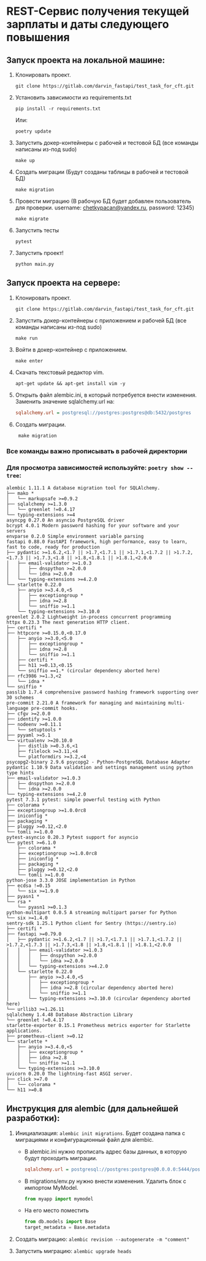 # REST-Сервис получения текущей зарплаты и даты следующего повышения
## Запуск проекта на локальной машине:
1. Клонировать проект.
    ```
    git clone https://gitlab.com/darvin_fastapi/test_task_for_cft.git
    ```
2. Установить зависимости из requirements.txt
    ```
    pip install -r requirements.txt
    ```
   Или:
    ```
    poetry update
    ```
3. Запустить докер-контейнеры с рабочей и тестовой БД (все команды написаны из-под sudo)
    ```
    make up
    ```
4. Создать миграции (Будут созданы таблицы в рабочей и тестовой БД)
    ```
    make migration
    ```
5. Провести миграцию (В рабочую БД будет добавлен пользователь для проверки.
username: chetkypacan@yandex.ru, password: 12345)
    ```
    make migrate
    ```
6. Запустить тесты
    ```
    pytest
    ```
7. Запустить проект!
    ```
    python main.py
    ```


## Запуск проекта на сервере:
1. Клонировать проект.
    ```
    git clone https://gitlab.com/darvin_fastapi/test_task_for_cft.git
    ```
2. Запустить докер-контейнеры с приложением и рабочей БД (все команды написаны из-под sudo)
    ```
    make run
    ```
3. Войти в докер-контейнер с приложением.
    ```
    make enter
    ```
4. Скачать текстовый редактор vim.
    ```
    apt-get update && apt-get install vim -y
    ```
5. Открыть файл alembic.ini, в который потребуется внести изменения.
Заменить значение sqlalchemy.url на:
    ```ini
    sqlalchemy.url = postgresql://postgres:postgres@db:5432/postgres
    ```
6. Создать миграции.
   ```
    make migration
   ```
### Все команды важно прописывать в рабочей директории
### Для просмотра зависимостей используйте: ```poetry show --tree```:
```commandline
alembic 1.11.1 A database migration tool for SQLAlchemy.
├── mako *
│   └── markupsafe >=0.9.2
├── sqlalchemy >=1.3.0
│   └── greenlet !=0.4.17
└── typing-extensions >=4
asyncpg 0.27.0 An asyncio PostgreSQL driver
bcrypt 4.0.1 Modern password hashing for your software and your servers
envparse 0.2.0 Simple environment variable parsing
fastapi 0.88.0 FastAPI framework, high performance, easy to learn, fast to code, ready for production
├── pydantic >=1.6.2,<1.7 || >1.7,<1.7.1 || >1.7.1,<1.7.2 || >1.7.2,<1.7.3 || >1.7.3,<1.8 || >1.8,<1.8.1 || >1.8.1,<2.0.0
│   ├── email-validator >=1.0.3
│   │   ├── dnspython >=2.0.0
│   │   └── idna >=2.0.0
│   └── typing-extensions >=4.2.0
└── starlette 0.22.0
    ├── anyio >=3.4.0,<5
    │   ├── exceptiongroup *
    │   ├── idna >=2.8
    │   └── sniffio >=1.1
    └── typing-extensions >=3.10.0
greenlet 2.0.2 Lightweight in-process concurrent programming
httpx 0.23.3 The next generation HTTP client.
├── certifi *
├── httpcore >=0.15.0,<0.17.0
│   ├── anyio >=3.0,<5.0
│   │   ├── exceptiongroup *
│   │   ├── idna >=2.8
│   │   └── sniffio >=1.1
│   ├── certifi *
│   ├── h11 >=0.13,<0.15
│   └── sniffio ==1.* (circular dependency aborted here)
├── rfc3986 >=1.3,<2
│   └── idna *
└── sniffio *
passlib 1.7.4 comprehensive password hashing framework supporting over 30 schemes
pre-commit 2.21.0 A framework for managing and maintaining multi-language pre-commit hooks.
├── cfgv >=2.0.0
├── identify >=1.0.0
├── nodeenv >=0.11.1
│   └── setuptools *
├── pyyaml >=5.1
└── virtualenv >=20.10.0
    ├── distlib >=0.3.6,<1
    ├── filelock >=3.11,<4
    └── platformdirs >=3.2,<4
psycopg2-binary 2.9.6 psycopg2 - Python-PostgreSQL Database Adapter
pydantic 1.10.9 Data validation and settings management using python type hints
├── email-validator >=1.0.3
│   ├── dnspython >=2.0.0
│   └── idna >=2.0.0
└── typing-extensions >=4.2.0
pytest 7.3.1 pytest: simple powerful testing with Python
├── colorama *
├── exceptiongroup >=1.0.0rc8
├── iniconfig *
├── packaging *
├── pluggy >=0.12,<2.0
└── tomli >=1.0.0
pytest-asyncio 0.20.3 Pytest support for asyncio
└── pytest >=6.1.0
    ├── colorama *
    ├── exceptiongroup >=1.0.0rc8
    ├── iniconfig *
    ├── packaging *
    ├── pluggy >=0.12,<2.0
    └── tomli >=1.0.0
python-jose 3.3.0 JOSE implementation in Python
├── ecdsa !=0.15
│   └── six >=1.9.0
├── pyasn1 *
└── rsa *
    └── pyasn1 >=0.1.3
python-multipart 0.0.5 A streaming multipart parser for Python
└── six >=1.4.0
sentry-sdk 1.25.1 Python client for Sentry (https://sentry.io)
├── certifi *
├── fastapi >=0.79.0
│   ├── pydantic >=1.6.2,<1.7 || >1.7,<1.7.1 || >1.7.1,<1.7.2 || >1.7.2,<1.7.3 || >1.7.3,<1.8 || >1.8,<1.8.1 || >1.8.1,<2.0.0
│   │   ├── email-validator >=1.0.3
│   │   │   ├── dnspython >=2.0.0
│   │   │   └── idna >=2.0.0
│   │   └── typing-extensions >=4.2.0
│   └── starlette 0.22.0
│       ├── anyio >=3.4.0,<5
│       │   ├── exceptiongroup *
│       │   ├── idna >=2.8 (circular dependency aborted here)
│       │   └── sniffio >=1.1
│       └── typing-extensions >=3.10.0 (circular dependency aborted here)
└── urllib3 >=1.26.11
sqlalchemy 1.4.48 Database Abstraction Library
└── greenlet !=0.4.17
starlette-exporter 0.15.1 Prometheus metrics exporter for Starlette applications.
├── prometheus-client >=0.12
└── starlette *
    ├── anyio >=3.4.0,<5
    │   ├── exceptiongroup *
    │   ├── idna >=2.8
    │   └── sniffio >=1.1
    └── typing-extensions >=3.10.0
uvicorn 0.20.0 The lightning-fast ASGI server.
├── click >=7.0
│   └── colorama *
└── h11 >=0.8

```

## Инструкция для alembic (для дальнейшей разработки):
1. Инициализация:
```alembic init migrations```. Будет создана папка с миграциями и конфигурационный файл для alembic.
   - В alembic.ini нужно прописать адрес базы данных, в которую будут проходить миграции.
        ```ini
        sqlalchemy.url = postgresql://postgres:postgres@0.0.0.0:5444/postgres # Откроет на 5444 порту.
        ```
   - В migrations/env.py нужно внести изменения. Удалить блок с импортом MyModel.
        ```python
        from myapp import mymodel
        ```
   - На его место поместить
        ```python
        from db.models import Base
        target_metadata = Base.metadata
        ```
2. Создать миграцию:
```alembic revision --autogenerate -m "comment"```

3. Запустить миграцию:
```alembic upgrade heads```
